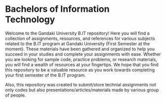 # Bachelors of Information Technology

Welcome to the Gandaki University B.IT repository! Here you will find a collection of assignments, resources, and references for various subjects related to the B.IT program at Gandaki University (First Semester at the moment). These materials have been gathered and organized to help you succeed in your studies and complete your assignments with ease. Whether you are looking for sample code, practice problems, or research materials, you will find a wealth of resources at your fingertips. We hope that you find this repository to be a valuable resource as you work towards completing your first semester of the B.IT program.

Also, this repository was created to submit/store technial assignments not only codes but also presentations/articles/materials made by various group of people.
